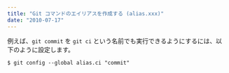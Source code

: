 ```yaml
---
title: "Git コマンドのエイリアスを作成する (alias.xxx)"
date: "2010-07-17"
---
```


例えば、`git commit` を `git ci` という名前でも実行できるようにするには、以下のように設定します。

~~~
$ git config --global alias.ci "commit"
~~~

